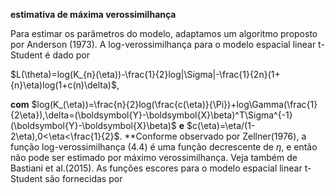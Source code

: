**estimativa de máxima verossimilhança**

  Para estimar os parâmetros do modelo, adaptamos um algoritmo proposto por Anderson (1973).
A log-verossimilhança para o modelo espacial linear t-Student é dado por

   $L(\theta)=log(K_{n}(\eta))-\frac{1}{2}log|\Sigma|-\frac{1}{2n}(1+{n}\eta)log(1+c(n)\delta)$,

   **com** $log(K_(\eta))=\frac{n}{2}log(\frac{c(\eta)}{\Pi})+log\Gamma(\frac{1}{2\eta}),\delta=(\boldsymbol{Y}-\boldsymbol{X}\beta)^T\Sigma^{-1} (\boldsymbol{Y}-\boldsymbol{X}\beta)$ **e** $c(\eta)=\eta/(1-2\eta),0<\eta<\frac{1}{2}$. **Conforme observado por Zellner(1976), a função log-verossimilhança (4.4) é uma função decrescente de $\eta$, e então não pode ser estimado por máximo verossimilhança. Veja também de Bastiani et al.(2015).
  As funções escores para o modelo espacial linear t-Student são fornecidas por 
 
